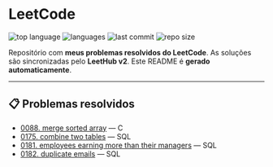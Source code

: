 # LeetCode

![top language](https://img.shields.io/github/languages/top/Scarlateli/LeetCode) ![languages](https://img.shields.io/github/languages/count/Scarlateli/LeetCode) ![last commit](https://img.shields.io/github/last-commit/Scarlateli/LeetCode) ![repo size](https://img.shields.io/github/repo-size/Scarlateli/LeetCode)

Repositório com **meus problemas resolvidos do LeetCode**.
As soluções são sincronizadas pelo **LeetHub v2**. Este README é **gerado automaticamente**.

---

## 📋 Problemas resolvidos
- [0088. merge sorted array](./0088-merge-sorted-array) — C
- [0175. combine two tables](./0175-combine-two-tables) — SQL
- [0181. employees earning more than their managers](./0181-employees-earning-more-than-their-managers) — SQL
- [0182. duplicate emails](./0182-duplicate-emails) — SQL
